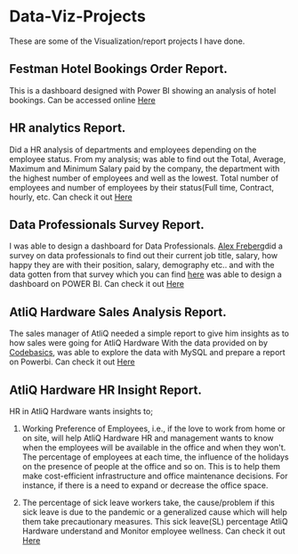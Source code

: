 # Data-Viz-Projects
These are some of the Visualization/report projects I have done. 

## Festman Hotel Bookings Order Report.

This is a dashboard designed with Power BI showing an analysis of hotel bookings. 
Can be accessed online [Here](https://app.powerbi.com/groups/me/reports/48bf6031-31e5-4df9-ae3c-2e4575ffbc0c)

## HR analytics Report.

Did a HR analysis of departments and employees depending on the employee status.
From my analysis; was able to find out the Total, Average, Maximum and Minimum Salary paid by the company, 
the department with the highest number of employees and well as the lowest.
Total number of employees and number of employees by their status(Full time, Contract, hourly, etc.
Can check it out [Here](https://www.linkedin.com/feed/update/urn:li:activity:6948612625068892160/)

## Data Professionals Survey Report.

I was able to design a dashboard for Data Professionals.
[Alex Freberg](https://www.linkedin.com/in/alex-freberg/)did a survey on data professionals to find out their current job title, salary, 
how happy they are with their position, salary, demography etc.. 
and with the data gotten from that survey which you can find [here](https://lnkd.in/dm-8zitq) was able to design a dashboard on POWER BI.
Can check it out [Here](https://app.powerbi.com/groups/me/reports/0d0ee2df-b368-4ba8-bb70-8edac127df2a/ReportSection)

## AtliQ Hardware Sales Analysis Report.

The sales manager of AtliQ needed a simple report to give him insights as to how sales were going for AtliQ Hardware
With the data provided on by [Codebasics](https://github.com/codebasics), was able to explore the data with MySQL and prepare a report on Powerbi.
Can check it out [Here](https://www.linkedin.com/feed/update/urn:li:activity:6993579668679323648/)

## AtliQ Hardware HR Insight Report.
HR in AtliQ Hardware wants insights to;

1. Working Preference of Employees, i.e., if the love to work from home or on site, will help AtliQ Hardware HR and management wants to know when the employees will be available in the office and when they won't. The percentage of employees at each time, the influence of the holidays on the presence of people at the office and so on. This is to help them make cost-efficient infrastructure and office maintenance decisions. For instance, if there is a need to expand or decrease the office space.

2. The percentage of sick leave workers take, the cause/problem if this sick leave is due to the pandemic or a generalized cause which will help them take precautionary measures. This sick leave(SL) percentage AtliQ Hardware understand and Monitor employee wellness.
Can check it out [Here](https://app.powerbi.com/groups/me/reports/38cd8ef2-88e8-467d-8b09-216cfeb5ffc8/ReportSection)

## 
